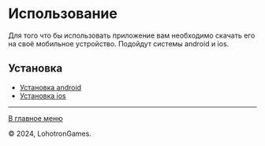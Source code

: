 # Использование

Для того что бы использовать приложение вам необходимо скачать его на своё мобильное устройство. Подойдут системы android и ios.

## Установка

- [Установка android](download/android.md)
- [Установка ios](download/ios.md)

---

[В главное меню](../README.md)

© 2024, LohotronGames.